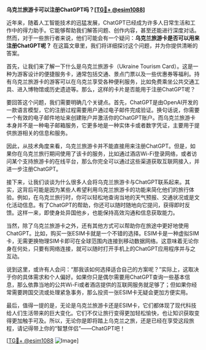 **乌克兰旅游卡可以注册ChatGPT吗？[[TG💪+ @esim1088](https://t.me/s/esim1088)]**

近年来，随着人工智能技术的迅猛发展，ChatGPT已经成为许多人日常生活和工作中的得力助手。它能够帮助我们解答问题、创作内容，甚至还能进行深度对话。然而，对于一些旅行者来说，他们可能会有一个疑问：**乌克兰旅游卡是否可以用来注册ChatGPT呢？** 在这篇文章里，我们将详细探讨这个问题，并为你提供清晰的答案。

首先，让我们来了解一下什么是乌克兰旅游卡（Ukraine Tourism Card）。这是一种为游客设计的便捷服务卡，通常包括交通、景点门票以及一些优惠券等福利。持有乌克兰旅游卡的游客可以在乌克兰享受各种便利服务，比如免费乘坐公共交通工具、进入博物馆或历史遗迹等。那么，这样的卡片是否能用于注册ChatGPT呢？

要回答这个问题，我们需要明确几个关键点。首先，ChatGPT是由OpenAI开发的一款语言模型，它的注册过程需要用户通过电子邮件完成验证。换句话说，你需要一个有效的电子邮件地址来创建账户并激活你的ChatGPT账户。而乌克兰旅游卡本身并不是一种电子邮箱服务，它更多地是一种实体卡或者数字凭证，主要用于提供旅游相关的信息和服务。

因此，从技术角度来看，乌克兰旅游卡并不能直接用来注册ChatGPT。但是，如果你在乌克兰旅行期间使用了该卡的服务，比如通过酒店Wi-Fi登录网络，或者访问某个支持旅游卡的在线平台，那么你完全可以通过这些渠道获取互联网接入，并进一步注册ChatGPT。

接下来，让我们谈谈为什么很多人会将乌克兰旅游卡与ChatGPT联系起来。其实，这背后可能是因为某些人希望利用乌克兰旅游卡的功能来简化他们的旅行体验。例如，在乌克兰旅行时，你可以轻松地查询当地的天气预报、交通状况或是文化活动信息。有了ChatGPT的帮助，你还可以随时随地向它提问，获得即时反馈。这样一来，即使身处异国他乡，也能保持高效沟通和信息获取能力。

当然，除了乌克兰旅游卡之外，还有其他方式可以帮助你在旅途中更好地使用ChatGPT。比如，购买一张ESIM卡就是一个不错的选择。ESIM卡是一种虚拟SIM卡，无需更换物理SIM卡即可在全球范围内连接到移动数据网络。这意味着无论你身在何处，只要有网络连接，就可以随时打开手机上的ChatGPT应用程序并与之互动。

说到这里，或许有人会问：“那我该如何选择适合自己的方案呢？”实际上，这取决于你的具体需求和个人偏好。如果你只是偶尔需要用ChatGPT查询一些基本信息，那么依靠当地的公共Wi-Fi或者酒店提供的互联网服务就足够了；但如果你经常需要跨国交流或处理紧急事务，那么投资一张ESIM卡无疑会更加方便实用。

最后，值得一提的是，无论是乌克兰旅游卡还是ESIM卡，它们都体现了现代科技给人们生活带来的巨大变化。它们不仅让旅行变得更加轻松愉快，也让知识获取变得更加触手可及。所以，无论你是即将踏上乌克兰之旅，还是已经在享受这段旅程，请记得带上你的“智慧伴侣”——ChatGPT吧！

[[TG💪+ @esim1088](https://t.me/s/esim1088) ![Image](https://i.postimg.cc/4NQfJmqS/Snipaste-2025-05-13-00-14-12.png)]